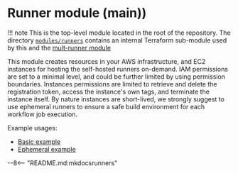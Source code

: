 # Runner module (main))

!!! note
    This is the top-level module located in the root of the repository. The directory [`modules/runners`](../internal/runners/) contains an internal Terraform sub-module used by this and the [mult-runner module](../public/multi-runner/)

This module creates resources in your AWS infrastructure, and EC2 instances for hosting the self-hosted runners on-demand. IAM permissions are set to a minimal level, and could be further limited by using permission boundaries. Instances permissions are limited to retrieve and delete the registration token, access the instance's own tags, and terminate the instance itself. By nature instances are short-lived, we strongly suggest to use ephemeral runners to ensure a safe build environment for each workflow job execution.

Example usages:

- [Basic example](../../examples/default/)
- [Ephemeral example](../../examples/ephemeral/)

--8<-- "README.md:mkdocsrunners"

